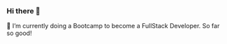 ### Hi there 👋


🌱 I’m currently doing a Bootcamp to become a FullStack Developer. So far so good!

